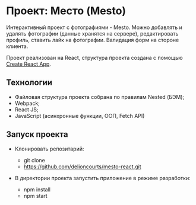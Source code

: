 # Проект: Место (Mesto)

Интерактивный проект с фотографиями - Mesto. 
Можно добавлять и удалять фотографии (данные хранятся на сервере), редактировать профиль, ставить лайк на фотографии. 
Валидация форм на стороне клиента.

Проект реализован на React, структура проекта создана с помощью [Create React App](https://github.com/facebook/create-react-app).

## Технологии
+ Файловая структура проекта собрана по правилам Nested (БЭМ);
+ Webpack;
+ React JS; 
+ JavaScript (асинхронные функции, ООП, Fetch API)

## Запуск проекта 

- Клонировать репозитарий:
    - git clone
    - https://github.com/delioncourts/mesto-react.git

- В директории проекта запустить приложение в режиме разработки: 
    - npm install 
    - npm start